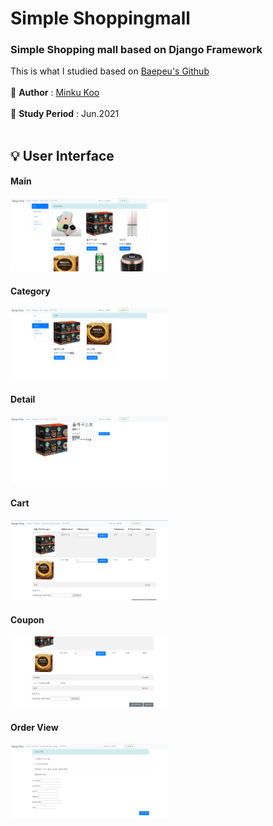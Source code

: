 # Simple Shoppingmall
### Simple Shopping mall based on Django Framework
This is what I studied based on [Baepeu's Github](https://github.com/Baepeu/)     <br><br>
📌 **Author** :  [Minku Koo](https://github.com/Minku-Koo)     <br><br>
📌 **Study Period** : Jun.2021     <br><br>


## 💡 User Interface

#### Main
<img src="/images/views/main.PNG" width="50%" title="main" ></img>

#### Category
<img src="/images/views/category.PNG" width="50%" title="category" ></img>

#### Detail
<img src="/images/views/detail.PNG" width="50%" title="detail" ></img>

#### Cart
<img src="/images/views/cart.PNG" width="50%" title="cart" ></img>

#### Coupon
<img src="/images/views/coupon.PNG" width="50%" title="coupon" ></img>

#### Order View
<img src="/images/views/order-view.PNG" width="50%" title="order-view" ></img>
